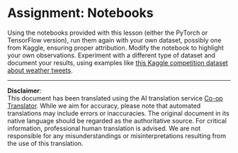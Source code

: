 <!--
CO_OP_TRANSLATOR_METADATA:
{
  "original_hash": "47f7d3c6a5373543e051e4d1140ce898",
  "translation_date": "2025-08-31T18:00:37+00:00",
  "source_file": "lessons/5-NLP/16-RNN/assignment.md",
  "language_code": "en"
}
-->
# Assignment: Notebooks

Using the notebooks provided with this lesson (either the PyTorch or TensorFlow version), run them again with your own dataset, possibly one from Kaggle, ensuring proper attribution. Modify the notebook to highlight your own observations. Experiment with a different type of dataset and document your results, using examples like [this Kaggle competition dataset about weather tweets](https://www.kaggle.com/competitions/crowdflower-weather-twitter/data?select=train.csv).

---

**Disclaimer**:  
This document has been translated using the AI translation service [Co-op Translator](https://github.com/Azure/co-op-translator). While we aim for accuracy, please note that automated translations may include errors or inaccuracies. The original document in its native language should be regarded as the authoritative source. For critical information, professional human translation is advised. We are not responsible for any misunderstandings or misinterpretations resulting from the use of this translation.